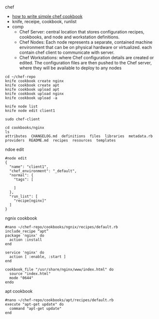 chef
* [how to write simple chef cookbook](https://www.digitalocean.com/community/tutorials/how-to-create-simple-chef-cookbooks-to-manage-infrastructure-on-ubuntu)
* knife, receipe, cookbook, runlist
* comp
    * Chef Server: central location that stores configuration recipes, cookbooks, and node and workstation definitions.
    * Chef Nodes: Each node represents a separate, contained machine environment that can be on physical hardware or virtualized. each contain chef client to communicate with server.
    * Chef Workstations: where Chef configuration details are created or edited. The configuration files are then pushed to the Chef server, where they will be available to deploy to any nodes


```
cd ~/chef-repo
knife cookbook create nginx
knife cookbook create apt
knife cookbook upload apt
knife cookbook upload nginx
knife cookbook upload -a

knife node list
knife node edit client1

sudo chef-client

cd cookbooks/nginx
ls
attributes  CHANGELOG.md  definitions  files  libraries  metadata.rb  providers  README.md  recipes  resources	templates
```

ndoe edit
```
#node edit
{
  "name": "client1",
  "chef_environment": "_default",
  "normal": {
    "tags": [

    ]
  },
  "run_list": [
    "recipe[nginx]"
  ]
}
```

ngnix cookbook
```
#nano ~/chef-repo/cookbooks/ngnix/recipes/default.rb
include_recipe “apt”
package 'nginx' do
  action :install
end

service 'nginx' do
  action [ :enable, :start ]
end

cookbook_file "/usr/share/nginx/www/index.html" do
  source "index.html"
  mode "0644"
endo
```

apt cookbook
```
#nano ~/chef-repo/cookbooks/apt/recipes/default.rb
execute "apt-get update" do
  command "apt-get update"
end
```